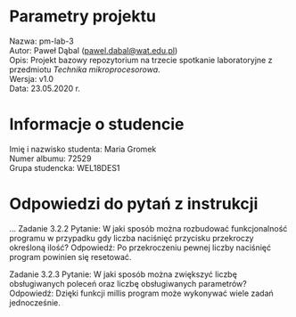 # Parametry projektu

Nazwa: pm-lab-3  
Autor: Paweł Dąbal (pawel.dabal@wat.edu.pl)  
Opis: Projekt bazowy repozytorium na trzecie spotkanie laboratoryjne z przedmiotu _Technika mikroprocesorowa_.  
Wersja: v1.0  
Data: 23.05.2020 r.

# Informacje o studencie

Imię i nazwisko studenta: Maria Gromek  
Numer albumu: 72529  
Grupa studencka: WEL18DES1 

# Odpowiedzi do pytań z instrukcji
...
Zadanie 3.2.2
Pytanie: W jaki sposób można rozbudować funkcjonalność programu w przypadku gdy liczba naciśnięć przycisku przekroczy określoną ilość?
Odpowiedź: Po przekroczeniu pewnej liczby naciśnięć program powinien się resetować.

Zadanie 3.2.3
Pytanie: W jaki sposób można zwiększyć liczbę obsługiwanych poleceń oraz liczbę obsługiwanych parametrów?
Odpowiedź: Dzięki funkcji millis program może wykonywać wiele zadań jednocześnie. 